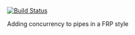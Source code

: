 [![Build Status](https://travis-ci.org/literate-unitb/pipes.svg?branch=master)](https://travis-ci.org/unitb/reactive-pipes)

Adding concurrency to pipes in a FRP style